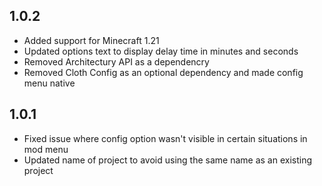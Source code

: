 ## 1.0.2
* Added support for Minecraft 1.21
* Updated options text to display delay time in minutes and seconds
* Removed Architectury API as a dependencry
* Removed Cloth Config as an optional dependency and made config menu native
## 1.0.1 
* Fixed issue where config option wasn't visible in certain situations in mod menu
* Updated name of project to avoid using the same name as an existing project